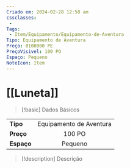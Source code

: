 ```yaml
---
Criado em: 2024-02-28 12:58 am
cssclasses:
 - 
Tags:
 - Item/Equipamento/Equipamento-de-Aventura
Tipo: Equipamento de Aventura
Preço: 0100000 PE
PreçoVisivel: 100 PO
Espaço: Pequeno
NoteIcon: Item
---
```

# [[Luneta]]

> [!basic] Dados Básicos
> 
|            |     |
| ---------- |:---:|
| **Tipo**   |  Equipamento de Aventura   |
| **Preço**  |   100 PO   |
| **Espaço** |   Pequeno   |
>
 
> [!description] Descrição
> 
>
